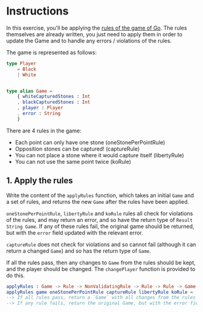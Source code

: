 # Instructions

In this exercise, you'll be applying the [rules of the game of Go](https://matmoore.github.io/learngo/). The rules themselves are already written, you just need to apply them in order to update the Game and to handle any errors / violations of the rules.

The game is represented as follows:

```elm
type Player
    = Black
    | White


type alias Game =
    { whiteCapturedStones : Int
    , blackCapturedStones : Int
    , player : Player
    , error : String
    }
```

There are 4 rules in the game:

- Each point can only have one stone (oneStonePerPointRule)
- Opposition stones can be captured! (captureRule)
- You can not place a stone where it would capture itself (libertyRule)
- You can not use the same point twice (koRule)

## 1. Apply the rules

Write the content of the `applyRules` function, which takes an initial `Game` and a set of rules, and returns the new `Game` after the rules have been applied.

`oneStonePerPointRule`, `libertyRule` and `koRule` rules all check for violations of the rules, and may return an error, and so have the return type of `Result String Game`. If any of these rules fail, the original game should be returned, but with the `error` field updated with the relevant error.

`captureRule` does not check for violations and so cannot fail (although it can return a changed `Game`) and so has the return type of `Game`.

If all the rules pass, then any changes to `Game` from the rules should be kept, and the player should be changed. The `changePlayer` function is provided to do this.

```elm
applyRules : Game -> Rule -> NonValidatingRule -> Rule -> Rule -> Game
applyRules game oneStonePerPointRule captureRule libertyRule koRule =
--> If all rules pass, return a `Game` with all changes from the rules applied, and changePlayer
--> If any rule fails, return the original Game, but with the error field set
```
